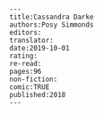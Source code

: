 
    ---
    title:Cassandra Darke
    authors:Posy Simmonds
    editors:
    translator:
    date:2019-10-01
    rating:
    re-read:
    pages:96
    non-fiction:
    comic:TRUE
    published:2018
    ---

    